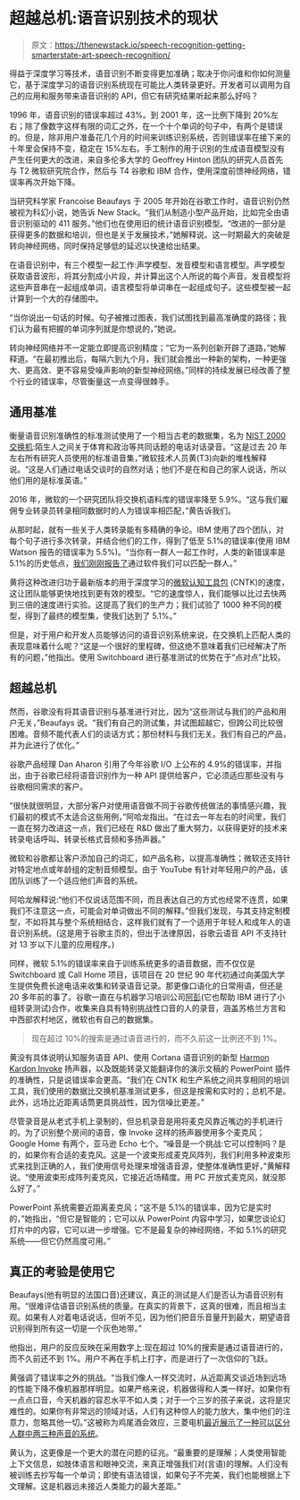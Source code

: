 # 超越总机:语音识别技术的现状

> 原文：<https://thenewstack.io/speech-recognition-getting-smarterstate-art-speech-recognition/>

得益于深度学习等技术，语音识别不断变得更加准确；取决于你问谁和你如何测量它，基于深度学习的语音识别系统现在可能比人类转录更好。开发者可以调用为自己的应用和服务带来语音识别的 API，但它有研究结果听起来那么好吗？

1996 年，语音识别的错误率超过 43%。到 2001 年，这一比例下降到 20%左右；除了像数字这样有限的词汇之外，在一个十个单词的句子中，有两个是错误的。但是，除非用户准备花几个月的时间来训练识别系统，否则错误率在接下来的十年里会保持不变，稳定在 15%左右。手工制作的用于识别的生成语音模型没有产生任何更大的改进，来自多伦多大学的 Geoffrey Hinton 团队的研究人员首先与 T2 微软研究院合作，然后与 T4 谷歌和 IBM 合作，使用深度前馈神经网络，错误率再次开始下降。

当研究科学家 Francoise Beaufays 于 2005 年开始在谷歌工作时，语音识别仍然被视为科幻小说，她告诉 New Stack。“我们从制造小型产品开始，比如完全由语音识别驱动的 411 服务。”他们也在使用旧的统计语音识别模型。“改进的一部分是获得更多的数据和培训，但也是关于发展技术，”她解释说。这一时期最大的突破是转向神经网络，同时保持足够低的延迟以快速给出结果。

在语音识别中，有三个模型一起工作:声学模型、发音模型和语言模型。声学模型获取语音波形，将其分割成小片段，并计算出这个人所说的每个声音。发音模型将这些声音串在一起组成单词，语言模型将单词串在一起组成句子。这些模型被一起计算到一个大的存储图中。

“当你说出一句话的时候。句子被推过图表，我们试图找到最高准确度的路径；我们认为最有把握的单词序列就是你想说的，”她说。

转向神经网络并不一定能立即提高识别精度；“它为一系列创新开辟了道路，”她解释道。“在最初推出后，每隔六到九个月，我们就会推出一种新的架构，一种更强大、更高效、更不容易受噪声影响的新型神经网络。”同样的持续发展已经改善了整个行业的错误率，尽管衡量这一点变得很棘手。

## 通用基准

衡量语音识别准确性的标准测试使用了一个相当古老的数据集，名为 [NIST 2000 交换机](https://catalog.ldc.upenn.edu/LDC2001S97):陌生人之间关于体育和政治等共同话题的电话对话录音。“这是过去 20 年左右所有研究人员使用的标准语音集，”微软技术人员黄(T3)向新的堆栈解释说。“这是人们通过电话交谈时的自然对话；他们不是在和自己的家人说话，所以他们用的是标准英语。”

2016 年，微软的一个研究团队将交换机语料库的错误率降至 5.9%。“这与我们雇佣专业转录员转录相同数据时的人为错误率相匹配，”黄告诉我们。

从那时起，就有一些关于人类转录能有多精确的争论。IBM 使用了四个团队，对每个句子进行多次转录，并结合他们的工作，得到了低至 5.1%的错误率(使用 IBM Watson 报告的错误率为 5.5%)。“当你有一群人一起工作时，人类的新错误率是 5.1%的历史低点，[我们刚刚报告了](https://arxiv.org/abs/1708.06073)通过软件我们可以匹配一群人。”

黄将这种改进归功于最新版本的用于深度学习的[微软认知工具包](https://www.microsoft.com/en-us/cognitive-toolkit/) (CNTK)的速度，这让团队能够更快地找到更有效的模型。“它的速度惊人，我们能够以比过去快两到三倍的速度进行实验。这提高了我们的生产力；我们试验了 1000 种不同的模型，得到了最终的模型集，使我们达到了 5.1%。”

但是，对于用户和开发人员能够访问的语音识别系统来说，在交换机上匹配人类的表现意味着什么呢？“这是一个很好的里程碑，但这绝不意味着我们已经解决了所有的问题，”他指出。使用 Switchboard 进行基准测试的优势在于“点对点”比较。

## 超越总机

然而，谷歌没有将其语音识别与基准进行对比，因为“这些测试与我们的产品和用户无关，”Beaufays 说。“我们有自己的测试集，并试图超越它，但跨公司比较很困难。音频不能代表人们的谈话方式；那份材料与我们无关。我们有自己的产品，并为此进行了优化。”

谷歌产品经理 Dan Aharon 引用了今年谷歌 I/O 上公布的 4.9%的错误率，并指出，由于谷歌已经将语音识别作为一种 API 提供给客户，它必须适应那些没有与谷歌相同需求的客户。

“很快就很明显，大部分客户对使用语音做不同于谷歌传统做法的事情感兴趣，我们最初的模式不太适合这些用例，”阿哈龙指出。“在过去一年左右的时间里，我们一直在努力改进这一点，我们已经在 R&D 做出了重大努力，以获得更好的技术来转录电话呼叫、转录长格式音频和多扬声器。”

微软和谷歌都让客户添加自己的词汇，如产品名称，以提高准确性；微软还支持针对特定地点或年龄组的定制音频模型。由于 YouTube 有针对年轻用户的产品，该团队训练了一个适应他们声音的系统。

阿哈龙解释说:“他们不仅说话范围不同，而且表达自己的方式也经常不连贯，如果我们不注意这一点，可能会对单词做出不同的解释。”但我们发现，与其支持定制模型，不如将其与整个系统相结合，这样我们就有了一个适用于年轻人和成年人的语音识别系统。(这是用于谷歌主页的，但出于法律原因，谷歌云语音 API 不支持针对 13 岁以下儿童的应用程序。)

同样，微软 5.1%的错误率来自于训练系统更多的语音数据，而不仅仅是 Switchboard 或 Call Home 项目，该项目在 20 世纪 90 年代初通过向美国大学生提供免费长途电话来收集和转录语音记录。那更像口语化的日常用语，但还是 20 多年前的事了。谷歌一直在与机器学习培训公司[阿彭](https://appen.com/)(它也帮助 IBM 进行了小组转录测试)合作，收集来自具有特别挑战性口音的人的录音，涵盖苏格兰方言和中西部农村地区，微软也有自己的数据集。

> 现在超过 10%的搜索是通过语音进行的，而不久前这一比例还不到 1%。

黄没有具体说明认知服务语音 API、使用 Cortana 语音识别的新型 [Harmon Kardon Invoke](https://www.harmankardon.com/invoke.html) 扬声器，以及既能转录又能翻译你的演示文稿的 PowerPoint 插件的准确性，只是说错误率会更高。“我们在 CNTK 和生产系统之间共享相同的培训工具，我们使用的数据比交换机基准测试更多，但这是按需和实时的；总机不是。此外，远场比近距离话筒更具挑战性，因为信噪比更差。”

尽管录音是从老式手机上录制的，但总机录音是用将麦克风靠近嘴边的手机进行的。为了识别整个房间的语音，像 Invoke 这样的扬声器使用多个麦克风；Google Home 有两个，亚马逊 Echo 七个。“噪音是一个挑战:它可以控制吗？是的，如果你有合适的麦克风。这是一个波束形成麦克风阵列，我们利用多种波束形式来找到正确的人，我们使用信号处理来增强语音源，使整体准确性更好，”黄解释说。“使用波束形成阵列麦克风，它接近近场精度。用 PC 开放式麦克风，就没那么好了。”

PowerPoint 系统需要近距离麦克风；“这不是 5.1%的错误率，因为它是实时的，”她指出，“但它是智能的；它可以从 PowerPoint 内容中学习，如果您谈论幻灯片中的内容，它可以进一步增强。它不是最复杂的神经网络，不如 5.1%的研究系统——但它仍然高度可用。”

## 真正的考验是使用它

Beaufays(他有明显的法国口音)还建议，真正的测试是人们是否认为语音识别有用。“很难评估语音识别系统的质量。在真实的背景下，这真的很难，而且相当主观。如果有人对着电话说话，但听不见，因为他们把音乐音量开到最大，期望语音识别得到所有这一切是一个灰色地带。”

他指出，用户的反应反映在采用数字上:现在超过 10%的搜索是通过语音进行的，而不久前还不到 1%。用户不再在手机上打字，而是进行了一次信仰的飞跃。

黄强调了错误率之外的挑战。“当我们像人一样交流时，从近距离交谈近场到远场的性能下降不像机器那样明显。如果严格来说，机器做得和人类一样好。如果你有一点点口音，今天机器的容忍水平不如人类；对于一个三岁的孩子来说，这将是灾难性的。如果你有非常远的领域对话，人们有这种惊人的能力放大，集中他们的注意力，忽略其他一切。”这被称为鸡尾酒会效应，三菱电机[最近展示了一种可以区分人群中两三种声音的系统](https://www.newscientist.com/article/2151268-an-ai-has-learned-how-to-pick-a-single-voice-out-of-a-crowd/)。

黄认为，这更像是一个更大的潜在问题的征兆。“最重要的是理解；人类使用智能上下文信息，如肢体语言和眼神交流，来真正增强我们对(言语)的理解。人们没有被训练去抄写每一个单词；即使有语法错误，如果句子不完美，我们也能根据上下文理解。这是机器远未接近人类能力的最大差距。”

<svg xmlns:xlink="http://www.w3.org/1999/xlink" viewBox="0 0 68 31" version="1.1"><title>Group</title> <desc>Created with Sketch.</desc></svg>